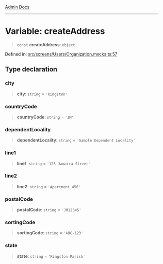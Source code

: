 [Admin Docs](/)

***

# Variable: createAddress

> `const` **createAddress**: `object`

Defined in: [src/screens/Users/Organization.mocks.ts:57](https://github.com/hustlernik/talawa-admin/blob/fe326ed17e0fa5ad916ff9f383f63b5d38aedc7b/src/screens/Users/Organization.mocks.ts#L57)

## Type declaration

### city

> **city**: `string` = `'Kingston'`

### countryCode

> **countryCode**: `string` = `'JM'`

### dependentLocality

> **dependentLocality**: `string` = `'Sample Dependent Locality'`

### line1

> **line1**: `string` = `'123 Jamaica Street'`

### line2

> **line2**: `string` = `'Apartment 456'`

### postalCode

> **postalCode**: `string` = `'JM12345'`

### sortingCode

> **sortingCode**: `string` = `'ABC-123'`

### state

> **state**: `string` = `'Kingston Parish'`
